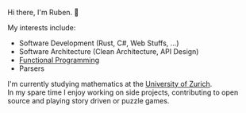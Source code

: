 Hi there, I'm Ruben. 👋

My interests include:
* Software Development (Rust, C#, Web Stuffs, ...)
* Software Architecture (Clean Architecture, API Design)
* [Functional Programming](https://github.com/polyadic/funcky)
* Parsers

I'm currently studying mathematics at the [University of Zurich][UZH]. \
In my spare time I enjoy working on side projects, contributing to open source and playing
story driven or puzzle games.

[UZH]: https://www.uzh.ch/
